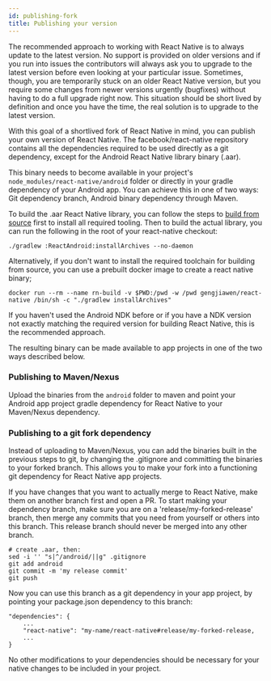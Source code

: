 ```yaml
---
id: publishing-fork
title: Publishing your version
---
```


The recommended approach to working with React Native is to always update to the latest version. No support is provided on older versions and if you run into issues the contributors will always ask you to upgrade to the latest version before even looking at your particular issue. Sometimes, though, you are temporarily stuck on an older React Native version, but you require some changes from newer versions urgently (bugfixes) without having to do a full upgrade right now. This situation should be short lived by definition and once you have the time, the real solution is to upgrade to the latest version.

With this goal of a shortlived fork of React Native in mind, you can publish your own version of React Native. The facebook/react-native repository contains all the dependencies required to be used directly as a git dependency, except for the Android React Native library binary (.aar).

 This binary needs to become available in your project's `node_modules/react-native/android` folder or directly in your gradle dependency of your Android app. You can achieve this in one of two ways: Git dependency branch, Android binary dependency through Maven.

 To build the .aar React Native library, you can follow the steps to [build from source](building-from-source.md) first to install all required tooling. Then to build the actual library, you can run the following in the root of your react-native checkout:
 ```$bash
./gradlew :ReactAndroid:installArchives --no-daemon
 ```

Alternatively, if you don't want to 
install the required toolchain for building from source, you can use a prebuilt docker image to create a react native binary;
 ```
 docker run --rm --name rn-build -v $PWD:/pwd -w /pwd gengjiawen/react-native /bin/sh -c "./gradlew installArchives"
```
If you haven't used the Android NDK before or if you have a NDK version not exactly matching the required version for building React Native, this is the recommended approach.
 
The resulting binary can be made  available to app projects in one of the two ways described below.

### Publishing to Maven/Nexus
Upload the binaries from the `android` folder to maven and point your Android app project gradle dependency for React Native to your Maven/Nexus dependency.

### Publishing to a git fork dependency
Instead of uploading to Maven/Nexus, you can add the binaries built in the previous steps to git, by changing the .gitignore and committing the binaries to your forked branch. This allows you to make your fork into a functioning git dependency for React Native app projects.

If you have changes that you want to actually merge to React Native, make them on another branch first and open a PR. To start making your dependency branch, make sure you are on a 'release/my-forked-release' branch, then merge any commits that you need from yourself or others into this branch. This release branch should never be merged into any other branch. 

```$bash
# create .aar, then:
sed -i '' "s|^/android/||g" .gitignore
git add android
git commit -m 'my release commit'
git push
```

Now you can use this branch as a git dependency in your app project, by pointing your package.json dependency to this branch:

```
"dependencies": {
    ...
    "react-native": "my-name/react-native#release/my-forked-release,
    ...
}
```

No other modifications to your dependencies should be necessary for your native changes to be included in your project.

